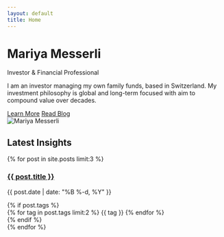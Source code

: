 ```yaml
---
layout: default
title: Home
---
```


<div class="hero-section">
  <div class="hero-content">
    <div class="hero-text">
      <h1>Mariya Messerli</h1>
      <p class="hero-subtitle">Investor & Financial Professional</p>
      <p class="hero-description">
        I am an investor managing my own family funds, based in Switzerland. 
        My investment philosophy is global and long-term focused with aim to compound value over decades.
      </p>
      <div class="hero-cta">
        <a href="/about/" class="cta-button">Learn More</a>
        <a href="/blog/" class="cta-button secondary">Read Blog</a>
      </div>
    </div>
    <div class="hero-image">
      <img src="{{ '/assets/img/mariya-messerli.jpg' | relative_url }}" alt="Mariya Messerli" class="profile-image">
    </div>
  </div>
</div>

<div class="featured-section">
  <h2>Latest Insights</h2>
  <div class="featured-posts">
    {% for post in site.posts limit:3 %}
      <div class="featured-post">
        <h3><a href="{{ post.url | relative_url }}">{{ post.title }}</a></h3>
        <p class="post-date">{{ post.date | date: "%B %-d, %Y" }}</p>
        {% if post.tags %}
          <div class="tags">
            {% for tag in post.tags limit:2 %}
              <span class="tag">{{ tag }}</span>
            {% endfor %}
          </div>
        {% endif %}
      </div>
    {% endfor %}
  </div>
</div>
